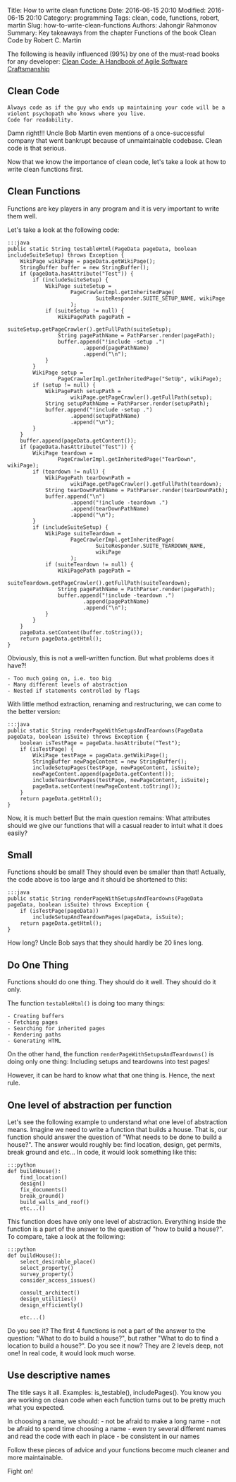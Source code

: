 Title: How to write clean functions
Date: 2016-06-15 20:10
Modified: 2016-06-15 20:10
Category: programming
Tags: clean, code, functions, robert, martin
Slug: how-to-write-clean-functions
Authors: Jahongir Rahmonov
Summary: Key takeaways from the chapter Functions of the book Clean Code by Robert C. Martin 

The following is heavily influenced (99%) by one of the must-read books for any developer: [Clean Code: A Handbook of Agile Software Craftsmanship](https://www.amazon.com/Clean-Code-Handbook-Software-Craftsmanship/dp/0132350882)

Clean Code
----------

    Always code as if the guy who ends up maintaining your code will be a violent psychopath who knows where you live.
    Code for readability.
    
Damn right!!! Uncle Bob Martin even mentions of a once-successful company that went bankrupt 
because of unmaintainable codebase. Clean code is that serious.

Now that we know the importance of clean code, let's take a look at how to write clean functions first.

Clean Functions
---------------

Functions are key players in any program and it is very important to write them well.

Let's take a look at the following code:

    :::java
    public static String testableHtml(PageData pageData, boolean includeSuiteSetup) throws Exception {
        WikiPage wikiPage = pageData.getWikiPage();
        StringBuffer buffer = new StringBuffer();
        if (pageData.hasAttribute("Test")) {
            if (includeSuiteSetup) {
                WikiPage suiteSetup =
                        PageCrawlerImpl.getInheritedPage(
                                SuiteResponder.SUITE_SETUP_NAME, wikiPage
                        );
                if (suiteSetup != null) {
                    WikiPagePath pagePath =
                            suiteSetup.getPageCrawler().getFullPath(suiteSetup);
                    String pagePathName = PathParser.render(pagePath);
                    buffer.append("!include -setup .")
                            .append(pagePathName)
                            .append("\n");
                }
            }
            WikiPage setup =
                    PageCrawlerImpl.getInheritedPage("SetUp", wikiPage);
            if (setup != null) {
                WikiPagePath setupPath =
                        wikiPage.getPageCrawler().getFullPath(setup);
                String setupPathName = PathParser.render(setupPath);
                buffer.append("!include -setup .")
                        .append(setupPathName)
                        .append("\n");
            }
        }
        buffer.append(pageData.getContent());
        if (pageData.hasAttribute("Test")) {
            WikiPage teardown =
                    PageCrawlerImpl.getInheritedPage("TearDown", wikiPage);
            if (teardown != null) {
                WikiPagePath tearDownPath =
                        wikiPage.getPageCrawler().getFullPath(teardown);
                String tearDownPathName = PathParser.render(tearDownPath);
                buffer.append("\n")
                        .append("!include -teardown .")
                        .append(tearDownPathName)
                        .append("\n");
            }
            if (includeSuiteSetup) {
                WikiPage suiteTeardown =
                        PageCrawlerImpl.getInheritedPage(
                                SuiteResponder.SUITE_TEARDOWN_NAME,
                                wikiPage
                        );
                if (suiteTeardown != null) {
                    WikiPagePath pagePath =
                            suiteTeardown.getPageCrawler().getFullPath(suiteTeardown);
                    String pagePathName = PathParser.render(pagePath);
                    buffer.append("!include -teardown .")
                            .append(pagePathName)
                            .append("\n");
                }
            }
        }
        pageData.setContent(buffer.toString());
        return pageData.getHtml();
    }
    
Obviously, this is not a well-written function. But what problems does it have?!

    - Too much going on, i.e. too big
    - Many different levels of abstraction
    - Nested if statements controlled by flags
    
With little method extraction, renaming and restructuring, we can come to the better version:

    :::java
    public static String renderPageWithSetupsAndTeardowns(PageData pageData, boolean isSuite) throws Exception {
        boolean isTestPage = pageData.hasAttribute("Test");
        if (isTestPage) {
            WikiPage testPage = pageData.getWikiPage();
            StringBuffer newPageContent = new StringBuffer();
            includeSetupPages(testPage, newPageContent, isSuite);
            newPageContent.append(pageData.getContent());
            includeTeardownPages(testPage, newPageContent, isSuite);
            pageData.setContent(newPageContent.toString());
        }
        return pageData.getHtml();
    }
    
Now, it is much better! But the main question remains: What attributes should we give our functions that 
will a casual reader to intuit what it does easily?
    
Small
-----

Functions should be small! They should even be smaller than that! Actually, the code above is too large and
it should be shortened to this:

    :::java
    public static String renderPageWithSetupsAndTeardowns(PageData pageData, boolean isSuite) throws Exception {
        if (isTestPage(pageData))
            includeSetupAndTeardownPages(pageData, isSuite);
        return pageData.getHtml();
    }
    
How long? Uncle Bob says that they should hardly be 20 lines long.

Do One Thing
------------

Functions should do one thing. They should do it well. They should do it only.

The function `testableHtml()` is doing too many things:

    - Creating buffers
    - Fetching pages
    - Searching for inherited pages
    - Rendering paths
    - Generating HTML
    
On the other hand, the function `renderPageWithSetupsAndTeardowns()` is doing only one thing: Including setups and teardowns into test pages!

However, it can be hard to know what that one thing is. Hence, the next rule.

One level of abstraction per function
-------------------------------------

Let's see the following example to understand what one level of abstraction means.
Imagine we need to write a function that builds a house. That is, our function should answer the question of
"What needs to be done to build a house?". The answer would roughly be: find location, design, get permits, break ground and etc...
In code, it would look something like this: 

    :::python
    def buildHouse():
        find_location()
        design()
        fix_documents()
        break_ground()
        build_walls_and_roof()
        etc...()
        
This function does have only one level of abstraction. Everything inside the function is a part of the answer to the question of "how to build a house?".
To compare, take a look at the following:

    :::python
    def buildHouse():
        select_desirable_place()
        select_property()
        survey_property()
        consider_access_issues()
        
        consult_architect()
        design_utilities()
        design_efficiently()
        
        etc...()
        
Do you see it? The first 4 functions is not a part of the answer to the question: "What to do to build a house?", but rather "What to do to find a location to build a house?".
Do you see it now? They are 2 levels deep, not one! In real code, it would look much worse.

Use descriptive names
---------------------

The title says it all. Examples: is_testable(), includePages().
You know you are working on clean code when each function turns out to be pretty much what you expected.
 
In choosing a name, we should:
    - not be afraid to make a long name
    - not be afraid to spend time choosing a name
    - even try several different names and read the code with each in place
    - be consistent in our names

Follow these pieces of advice and your functions become much cleaner and more maintainable.

Fight on!
